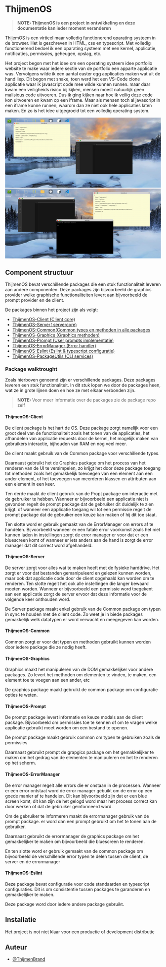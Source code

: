 # ThijmenOS

> **NOTE: ThijmenOS is een project in ontwikkeling en deze documentatie kan ieder moment veranderen**

ThijemOS is een virtieel maar volledig functionerend oparating systeem in de browser. Het is geschreven in HTML, css en typescript. Met volledig functionerend bedoel ik een oparating systeem met een kernel, applicatie, notificaties, permissies, geheugen, opslag, etc.

Het project begon met het idee om een operating systeem idee portfolio website te make waar iedere sectie van de portfolio een apparte applicatie was. Vervolgens wilde ik een aantal easter egg applicaties maken wat uit de hand liep. Dit begon met snake, toen werd het een VS-Code clone applicatie waar ik javascript code mee wilde kunnen runnen. maar daar kwam een veiligheids risico bij kijken, mensen moest natuurlijk geen malisious code uitvoeren. Dus ik ging kijken naar hoe ik veilig deze code kon uitvoeren en kwam op een iframe. Maar als mensen toch al javascript in een iframe kunne runnen, waarom dan ze niet ook hele applicaties laten maken. En zo is het idee uitgegroeid tot een volledig operating system.

![1673954526435](image/README/1673954526435.png)![1673954629678](image/README/1673954629678.png)

## Component structuur

ThijmenOS bevat verschillende packages die een stuk functionaliteit leveren aan andere componenten. Deze packages zijn bijvoorbeeld de graphics provider welke graphische functionaliteiten levert aan bijvoorbeeld de prompt provider en de client.

De packages binnen het project zijn als volgt:

- [ThijmenOS-Client (Client core)](https://github.com/ThijmenOS/ThijmenOS-client)
- [ThijmenOS-Server( servercore)](https://github.com/ThijmenOS/ThijmenOS-server)
- [ThijmenOS-Common(Common types en methoden in alle packages](https://github.com/ThijmenOS/ThijmenOS-common)
- [ThijmenOS-Graphics (Graphics methoden)](https://github.com/ThijmenOS/ThijmenOS-graphics)
- [ThijmenOS-Prompt (User prompts implementatie)](https://github.com/ThijmenOS/ThijmenOS-promptManager)
- [ThijmenOS-ErrorManager (Error handler)](https://github.com/ThijmenOS/ThijmenOS-errorManager)
- [ThijmenOS-Eslint (Eslint &amp; typescript configuratie)](https://github.com/ThijmenOS/ThijmenOS-eslint)
- [ThijmenOS-PackageUtils (CLI services)](https://github.com/ThijmenOS/)

### Package walktrought

Zoals hierboven genoemd zijn er verschillende packages. Deze packages leveren een stuk functionaliteit. In dit stuk lopen we door de packages heen, wat ze in grote lijnen doen en hoe ze met elkaar verbonden zijn.

> **NOTE:** Voor meer informatie over de packages zie de package repo zelf

#### ThijmenOS-Client

De client package is het hart de OS. Deze package zorgt namelijk voor een groot deel van de functionaliteit zoals het tonen van de applicaties, het afhandelen van applicatie requests door de kernel, het mogelijk maken van gebruikers interactie, bijhouden van RAM en nog veel meer.

De client maakt gebruik van de Common package voor verschillende types.

Daarnaast gebruikt het de Graphics package om het process van het renderen van de UI te versimpelen, zo krijgt het door deze package toegang tot methoden zoals het gemakkelijk toevoegen van een element aan een ander element, of het toevoegen van meerderen klassen en attributen aan een element in een keer.

Ten derde maakt de client gebruik van de Propt package om interactie met de gebruiker te hebben. Wanneer er bijvoorbeeld een applicatie niet is gevonden regelt de prompt package dat de gebruiker dit duidelijk te zien krijgt. of wanneer een applicatie toegang wil tot een permissie regelt de prompt package dat de gebruiker een keuze kan maken of hij dit toe staat.

Ten slotte word er gebruik gemaakt van de ErrorManager om errors af te handelen. Bijvoorbeeld wanneer er een fatale error voorkomst zoals het niet kunnen laden in instellingen zorgt de error manager er voor dat er een bluescreen komt of wanneer er iets anders aan de hand is zorgt de error manager dat dit correct word afgehandeld.

#### ThijmenOS-Server

De server zorgt voor alles wat te maken heeft met de fysieke harddrive. Het zorgt er voor dat bestanden gemanipuleerd en gelezen kunnen worden, maar ook dat applicatie code door de client opgehaald kan worden om te renderen. Ten slotte regelt het ook alle instellingen die langer bewaard moeten worden. Wanneer er bijvoorbeeld een permissie word toegekent aan een applicatie zorgt de server ervoor dat deze informatie voor de volgende keer onthouden word.

De Server package maakt enkel gebruik van de Common package om typen in sync te houden met de client code. Zo weet je in biede packages gemakkelijk welk datatypen er word verwacht en meegegeven kan worden.

#### ThijmenOS-Common

Common zorgt er voor dat typen en methoden gebruikt kunnen worden door iedere package die ze nodig heeft.

#### ThijmenOS-Graphics

Graphics maakt het manipuleren van de DOM gemakkelijker voor andere packages. Zo levert het methoden om elementen te vinden, te maken, een element toe te voegen aan een ander, etc

De graphics package maakt gebruikt de common package om configuratie opties te weten.

#### ThijmenOS-Prompt

De prompt package levert informatie en keuze modals aan de client package. Bijvoorbeeld om permissies toe te kennen of om te vragen welke applicatie gebruikt moet worden om een bestand te openen.

De prompt package maakt gebruik common om typen te gebruiken zoals de permissies

Daarnaast gebruikt prompt de grapgics package om het gemakkelijker te maken om het gedrag van de elementen te manipuleren en het te renderen op het scherm.

#### ThijmenOS-ErrorManager

De error manager regelt alle errors die er onstaan in de processen. Wanneer er een error ontstaat word de error manager gebuikt om de error op een goede manier af te handelen. Dit kan bijvoorbeeld zijn dat er een blue screen komt, dit kan zijn de het gelogd word maar het process correct kan door werken of dat de gebruiker geinformeerd word.

Om de gebruiker te informeren maakt de errormanager gebruik van de prompt package. er word dan een prompt gebruikt om het te tonen aan de gebruiker.

Daarnaast gebruikt de errormanager de graphics package om het gemakkelijker te maken om bijvoorbeeld die bluescreen te renderen.

En ten slotte word er gebruik gemaakt van de common package om bijvoorbeeld de verschillende error typen te delen tussen de client, de server en de errormanager

#### ThijmenOS-Eslint

Deze package bevat configuratie voor code standaarden en typescript configuraties. Dit is om consistentie tussen packages te garanderen en gemakkelijker te maken.

Deze package word door iedere andere package gebruikt.

## Installatie

Het project is not niet klaar voor een productie of development distributie

## Auteur

- [@ThijmenBrand](https://github.com/ThijmenBrand)
